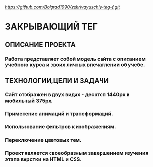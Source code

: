 *https://github.com/Bolgrad1990/zakrivayuschiy-teg-f.git*

# ЗАКРЫВАЮЩИЙ ТЕГ
## ОПИСАНИЕ ПРОЕКТА
### Работа представляет  собой модель сайта с описанием учебного курса и своих личных впечатлений об учебе.

## ТЕХНОЛОГИИ,ЦЕЛИ И ЗАДАЧИ
### Сайт отображен в двух видах - десктоп 1440px и мобильный 375px.
### Применение анимаций и трансформаций.
### Использование фильтров к изображениям.
### Переключение цветовых тем.
### Проект является своеобразным завершением изучения этапа верстки на HTML и CSS.